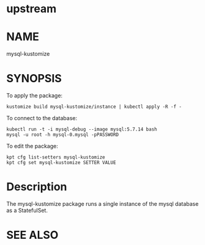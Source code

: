 upstream
==================================================

# NAME

  mysql-kustomize

# SYNOPSIS

To apply the package:

    kustomize build mysql-kustomize/instance | kubectl apply -R -f -

To connect to the database:

    kubectl run -t -i mysql-debug --image mysql:5.7.14 bash
    mysql -u root -h mysql-0.mysql -pPASSWORD

To edit the package:

    kpt cfg list-setters mysql-kustomize
    kpt cfg set mysql-kustomize SETTER VALUE

# Description

The mysql-kustomize package runs a single instance of the mysql database
as a StatefulSet.

# SEE ALSO
